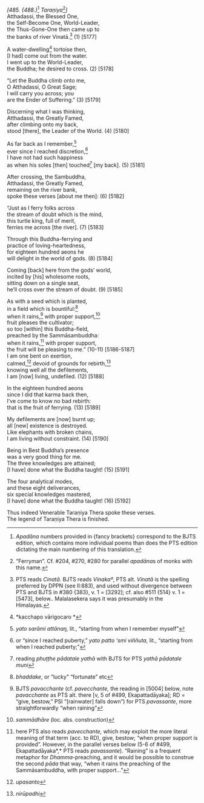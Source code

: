 *\[485. {488.}*[^1] *Taraṇiya*[^2]*\]*  
Atthadassi, the Blessed One,  
the Self-Become One, World-Leader,  
the Thus-Gone-One then came up to  
the banks of river Vinatā.[^3] (1) \[5177\]

A water-dwelling[^4] tortoise then,  
\[I had\] come out from the water.  
I went up to the World-Leader,  
the Buddha; he desired to cross. (2) \[5178\]

“Let the Buddha climb onto me,  
O Atthadassi, O Great Sage;  
I will carry you across; you  
are the Ender of Suffering.” (3) \[5179\]

Discerning what I was thinking,  
Atthadassi, the Greatly Famed,  
after climbing onto my back,  
stood \[there\], the Leader of the World. (4) \[5180\]

As far back as I remember,[^5]  
ever since I reached discretion,[^6]  
I have not had such happiness  
as when his soles \[then\] touched[^7] \[my back\]. (5) \[5181\]

After crossing, the Sambuddha,  
Atthadassi, the Greatly Famed,  
remaining on the river bank,  
spoke these verses \[about me then\]: (6) \[5182\]

“Just as I ferry folks across  
the stream of doubt which is the mind,  
this turtle king, full of merit,  
ferries me across \[the river\]. (7) \[5183\]

Through this Buddha-ferrying and  
practice of loving-heartedness,  
for eighteen hundred aeons he  
will delight in the world of gods. (8) \[5184\]

Coming \[back\] here from the gods’ world,  
incited by \[his\] wholesome roots,  
sitting down on a single seat,  
he’ll cross over the stream of doubt. (9) \[5185\]

As with a seed which is planted,  
in a field which is bountiful:[^8]  
when it rains,[^9] with proper support,[^10]  
fruit pleases the cultivator;  
so too \[within\] this Buddha-field,  
preached by the Sammāsambuddha:  
when it rains,[^11] with proper support,  
the fruit will be pleasing to me.” (10-11) \[5186-5187\]  
I am one bent on exertion,  
calmed,[^12] devoid of grounds for rebirth,[^13]  
knowing well all the defilements,  
I am \[now\] living, undefiled. (12) \[5188\]

In the eighteen hundred aeons  
since I did that karma back then,  
I’ve come to know no bad rebirth:  
that is the fruit of ferrying. (13) \[5189\]

My defilements are \[now\] burnt up;  
all \[new\] existence is destroyed.  
Like elephants with broken chains,  
I am living without constraint. (14) \[5190\]

Being in Best Buddha’s presence  
was a very good thing for me.  
The three knowledges are attained;  
\[I have\] done what the Buddha taught! (15) \[5191\]

The four analytical modes,  
and these eight deliverances,  
six special knowledges mastered,  
\[I have\] done what the Buddha taught! (16) \[5192\]

Thus indeed Venerable Taraṇiya Thera spoke these verses.  
The legend of Taraṇiya Thera is finished.

[^1]: *Apadāna* numbers provided in {fancy brackets} correspond to the BJTS edition, which contains more individual poems than does the PTS edition dictating the main numbering of this translation.

[^2]: “Ferryman”. Cf. \#204, \#270, \#280 for parallel *apadāna*s of monks with this name.

[^3]: PTS reads *Cinatā.* BJTS reads *Vinakaº*, PTS alt. *Vinatā* is the spelling preferred by DPPN (see II:883), and used without divergence between PTS and BJTS in \#380 {383}, v. 1 = \[3292\]; cf. also \#511 {514} v. 1 = \[5473\], below.. Malalasekera says it was presumably in the Himalayas.

[^4]: *kacchapo vārigocaro *

[^5]: *yato sarāmi attānaŋ,* lit., “starting from when I remember myself”

[^6]: or “since I reached puberty,” *yato patto ‘smi viññuta,* lit., “starting from when I reached puberty;”

[^7]: reading *phuṭṭhe pādatale yathā* with BJTS for PTS *yathā pādatale muni*

[^8]: *bhaddake*, or “lucky” “fortunate” etc

[^9]: BJTS *pavacchante* (cf. *pavecchante,* the reading in \[5004\] below, note *pavacchante* as PTS alt. there \[v, 5 of \#499, Ekapattadāyaka\]; RD = “give, bestow,” PSI “\[rainwater\] falls down”) for PTS *pavassante*, more straightforwardly “when raining”

[^10]: *sammādhāre* (loc. abs. construction)

[^11]: here PTS also reads *pavecchante,* which may exploit the more literal meaning of that term (acc. to RD), give, bestow; “when proper support is provided”. However, in the parallel verses below (5-6 of \#499, Ekapattadāyaka*,* PTS reads *pavassante*). “Raining” is a frequent metaphor for *Dhamma*-preaching, and it would be possible to construe the second *pāda* that way, “when it rains the preaching of the Sammāsambuddha, with proper support...”

[^12]: *upasanto*

[^13]: *nirūpadhi*
